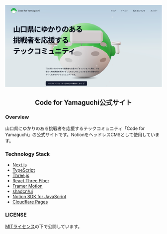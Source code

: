 ![sus-analyzer-Logo](https://github.com/Code-for-Yamaguchi/codeforyamaguchi.org/blob/develop/public/og.png?raw=true)

<h2 align="center">Code for Yamaguchi公式サイト</h2>

### Overview
山口県にゆかりのある挑戦者を応援するテックコミュニティ「Code for Yamaguchi」の公式サイトです。NotionをヘッドレスCMSとして使用しています。

### Technology Stack
- [Next.js](https://nextjs.org/)
- [TypeScript](https://www.typescriptlang.org/)
- [Three.js](https://threejs.org/)
- [React Three Fiber](https://docs.pmnd.rs/react-three-fiber/getting-started/introduction)
- [Framer Motion](https://www.framer.com/motion/)
- [shadcn/ui](https://ui.shadcn.com/)
- [Notion SDK for JavaScript](https://github.com/makenotion/notion-sdk-js)
- [Cloudflare Pages](https://pages.cloudflare.com/)

### LICENSE

[MITライセンス](./LICENSE)の下で公開しています。
